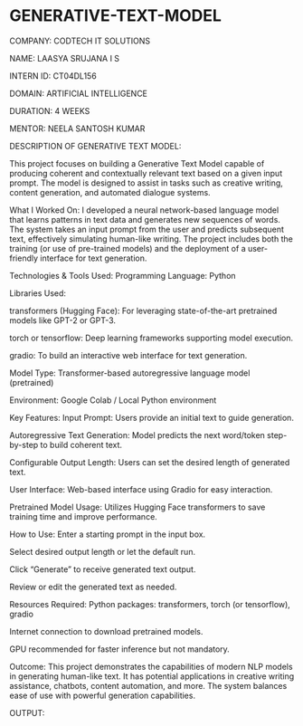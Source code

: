 # GENERATIVE-TEXT-MODEL

COMPANY: CODTECH IT SOLUTIONS

NAME: LAASYA SRUJANA I S

INTERN ID: CT04DL156

DOMAIN: ARTIFICIAL INTELLIGENCE

DURATION: 4 WEEKS

MENTOR: NEELA SANTOSH KUMAR

DESCRIPTION OF GENERATIVE TEXT MODEL:

This project focuses on building a Generative Text Model capable of producing coherent and contextually relevant text based on a given input prompt. The model is designed to assist in tasks such as creative writing, content generation, and automated dialogue systems.

What I Worked On:
I developed a neural network-based language model that learns patterns in text data and generates new sequences of words. The system takes an input prompt from the user and predicts subsequent text, effectively simulating human-like writing. The project includes both the training (or use of pre-trained models) and the deployment of a user-friendly interface for text generation.

Technologies & Tools Used:
Programming Language: Python

Libraries Used:

transformers (Hugging Face): For leveraging state-of-the-art pretrained models like GPT-2 or GPT-3.

torch or tensorflow: Deep learning frameworks supporting model execution.

gradio: To build an interactive web interface for text generation.

Model Type: Transformer-based autoregressive language model (pretrained)

Environment: Google Colab / Local Python environment

Key Features:
Input Prompt: Users provide an initial text to guide generation.

Autoregressive Text Generation: Model predicts the next word/token step-by-step to build coherent text.

Configurable Output Length: Users can set the desired length of generated text.

User Interface: Web-based interface using Gradio for easy interaction.

Pretrained Model Usage: Utilizes Hugging Face transformers to save training time and improve performance.

How to Use:
Enter a starting prompt in the input box.

Select desired output length or let the default run.

Click “Generate” to receive generated text output.

Review or edit the generated text as needed.

Resources Required:
Python packages: transformers, torch (or tensorflow), gradio

Internet connection to download pretrained models.

GPU recommended for faster inference but not mandatory.

Outcome:
This project demonstrates the capabilities of modern NLP models in generating human-like text. It has potential applications in creative writing assistance, chatbots, content automation, and more. The system balances ease of use with powerful generation capabilities.

OUTPUT:





